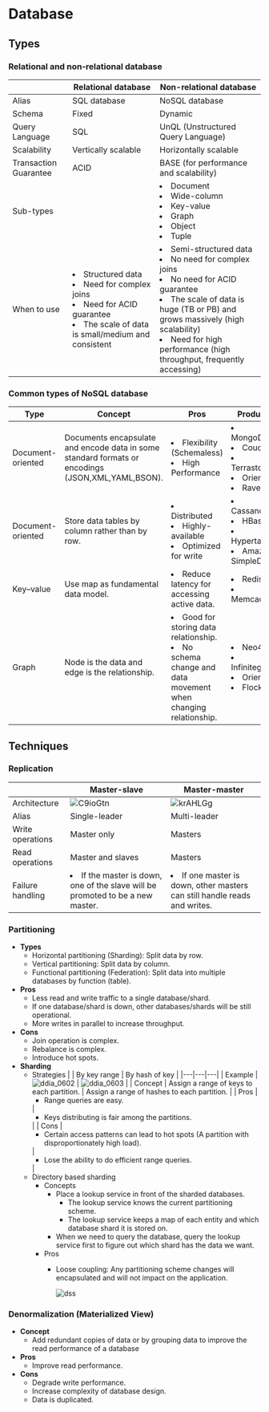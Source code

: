 # Database

## Types
### Relational and non-relational database
| | Relational database | Non-relational database |
|---|---|---|
| Alias | SQL database | NoSQL database |
| Schema | Fixed | Dynamic |
| Query Language | SQL | UnQL (Unstructured Query Language) |
| Scalability | Vertically scalable | Horizontally scalable |
| Transaction Guarantee | ACID | BASE (for performance and scalability) |
| Sub-types | | <li>Document<li>Wide-column<li>Key-value<li>Graph<li>Object<li>Tuple |
| When to use | <li>Structured data<li>Need for complex joins<li>Need for ACID guarantee<li>The scale of data is small/medium and consistent | <li>Semi-structured data<li>No need for complex joins<li>No need for ACID guarantee<li>The scale of data is huge (TB or PB) and grows massively (high scalability)<li>Need for high performance (high throughput, frequently accessing) |

### Common types of NoSQL database
| Type | Concept | Pros | Products |
|----|----|----|----|
| Document-oriented | Documents encapsulate and encode data in some standard formats or encodings (JSON,XML,YAML,BSON). | <li>Flexibility (Schemaless)<li>High Performance | <li>MongoDB<li>CouchDB<li>Terrastore<li>OrientDB<li>RavenDB |
| Document-oriented | Store data tables by column rather than by row. | <li>Distributed<li>Highly-available<li>Optimized for write | <li>Cassandra<li>HBase<li>Hypertable<li>Amazon SimpleDB |
| Key–value | Use map as fundamental data model. | <li>Reduce latency for accessing active data. | <li>Redis<li>Memcache |
| Graph | Node is the data and edge is the relationship. | <li>Good for storing data relationship.<li>No schema change and data movement when changing relationship. | <li>Neo4J<li>Infinitegraph<li>OrientDB<li>FlockDB |
   
## Techniques
### Replication
| | Master-slave | Master-master |
|---|---|---|
| Architecture | ![C9ioGtn](https://user-images.githubusercontent.com/8989447/116644854-b334b680-a931-11eb-9ff5-60f57652b09d.png) | ![krAHLGg](https://user-images.githubusercontent.com/8989447/116644889-cc3d6780-a931-11eb-956d-c6eebf2f218f.png) |
| Alias | Single-leader | Multi-leader |
| Write operations | Master only  | Masters |
| Read operations | Master and slaves | Masters |
| Failure handling | <li>If the master is down, one of the slave will be promoted to be a new master. | <li>If one master is down, other masters can still handle reads and writes. |

### Partitioning
- **Types**
   - Horizontal partitioning (Sharding): Split data by row.
   - Vertical partitioning: Split data by column.
   - Functional partitioning (Federation): Split data into multiple databases by function (table).
- **Pros**
   - Less read and write traffic to a single database/shard.
   - If one database/shard is down, other databases/shards will be still operational.
   - More writes in parallel to increase throughput.
- **Cons**
   - Join operation is complex.
   - Rebalance is complex.
   - Introduce hot spots.
- **Sharding**
   - Strategies
     | | By key range | By hash of key |
     |---|---|---|
     | Example | ![ddia_0602](https://user-images.githubusercontent.com/8989447/116647540-09a4f380-a938-11eb-9621-eeeff91e442c.png) | ![ddia_0603](https://user-images.githubusercontent.com/8989447/116647659-525cac80-a938-11eb-847f-c44bfec9f68a.png) |
     | Concept | Assign a range of keys to each partition. | Assign a range of hashes to each partition. |
     | Pros | <ul><li>Range queries are easy.</ul> | <ul><li>Keys distributing is fair among the partitions.</ul> |
     | Cons | <ul><li>Certain access patterns can lead to hot spots (A partition with disproportionately high load).</ul> | <ul><li>Lose the ability to do efficient range queries.</ul> |
   - Directory based sharding
      - Concepts
         - Place a lookup service in front of the sharded databases.
            - The lookup service knows the current partitioning scheme.
            - The lookup service keeps a map of each entity and which database shard it is stored on.
         - When we need to query the database, query the lookup service first to figure out which shard has the data we want.
      - Pros
         - Loose coupling: Any partitioning scheme changes will encapsulated and will not impact on the application.
   
           ![dss](https://user-images.githubusercontent.com/8989447/117697354-9d1fc500-b17f-11eb-895d-4164124c4b01.png)

### Denormalization (Materialized View)
- **Concept**
   - Add redundant copies of data or by grouping data to improve the read performance of a database
- **Pros**
   - Improve read performance.
- **Cons**
   - Degrade write performance.
   - Increase complexity of database design.
   - Data is duplicated.

